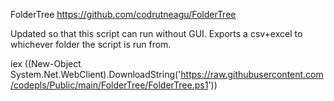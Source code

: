 FolderTree https://github.com/codrutneagu/FolderTree

Updated so that this script can run without GUI. Exports a csv+excel to whichever folder the script is run from.

iex ((New-Object System.Net.WebClient).DownloadString('https://raw.githubusercontent.com/codepls/Public/main/FolderTree/FolderTree.ps1'))
